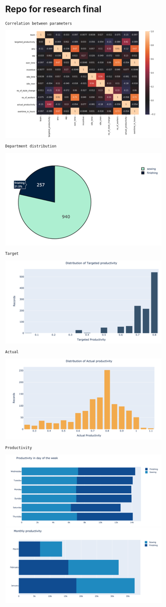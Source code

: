 # Repo for research final

`
Correlation between parameters
`

<img src="/screenshot/Heatmap.png" alt="Heatmap"/>

`
Department distribution
`

<img src="/screenshot/deparment_distribution.png" alt="Dept distribution"/>

`
Target
`

<img src="/screenshot/target.png" alt="Target by authorities"/>

`
Actual
`

<img src="/screenshot/actual.png" alt="Actual production rate"/>

`
Productivity
`

<img src="/screenshot/Week_productivity.png" alt="Week_productivity"/>
<img src="/screenshot/Month_Productivity.png" alt="Month_productivity"/>

